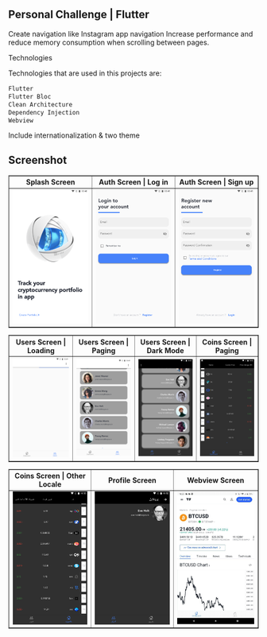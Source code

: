 ## Personal Challenge | Flutter


Create navigation like Instagram app navigation
Increase performance and reduce memory consumption when scrolling between pages.

Technologies

Technologies that are used in this projects are:

    Flutter
    Flutter Bloc
    Clean Architecture
    Dependency Injection
    Webview
    
Include internationalization & two theme 

## Screenshot

<table border>
    <tr>
        <th style="text-align:center">Splash Screen</th>
        <th style="text-align:center">Auth Screen | Log in</th>
        <th style="text-align:center">Auth Screen | Sign up</th>
    </tr>
    <tr>
        <td><img src="./screenshots/splash.png" alt="" width="200"></td>
        <td><img src="./screenshots/login.png" alt="" width="200"></td>
        <td><img src="./screenshots/register.png" alt="" width="200"></td>
    <tr>
</table>

<table border>
    <tr>
        <th style="text-align:center">Users Screen | Loading</th>
        <th style="text-align:center">Users Screen | Paging</th>
        <th style="text-align:center">Users Screen | Dark Mode</th>
        <th style="text-align:center">Coins Screen | Paging</th>
    </tr>
    <tr>
        <td><img src="./screenshots/loading.png" alt="" width="200"></td>
        <td><img src="./screenshots/show_users.png" alt="" width="200"></td>
        <td><img src="./screenshots/dark_theme.png" alt="" width="200"></td>
        <td><img src="./screenshots/coin_paging.png" alt="" width="200"></td>
    <tr>
</table>

<table border>
    <tr>
        <th style="text-align:center">Coins Screen | Other Locale</th>
        <th style="text-align:center">Profile Screen</th>
        <th style="text-align:center">Webview Screen</th>
    </tr>
    <tr>
        <td><img src="./screenshots/other_locale.png" alt="" width="200"></td>
        <td><img src="./screenshots/profile.png" alt="" width="200"></td>
        <td><img src="./screenshots/webview.jpg" alt="" width="200"></td>
    <tr>
</table>
